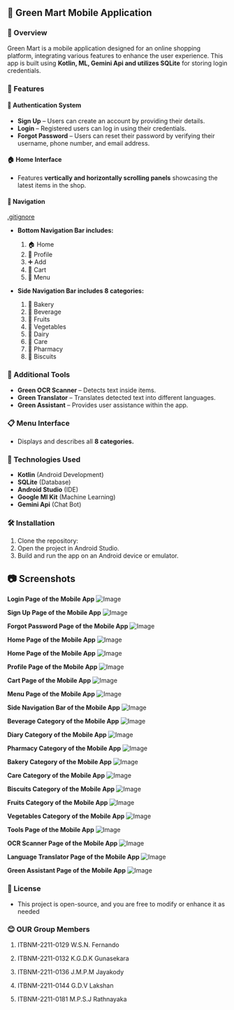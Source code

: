 ## 🛒 Green Mart Mobile Application

### 📌 Overview 

Green Mart is a mobile application designed for an online shopping platform, integrating various features to enhance the user experience. This app is built using **Kotlin, ML, Gemini Api and utilizes SQLite** for storing login credentials.

### 🚀 Features

#### 🔐 Authentication System

+ **Sign Up** – Users can create an account by providing their details.
+ **Login** – Registered users can log in using their credentials.
+ **Forgot Password** – Users can reset their password by verifying their username, phone number, and email address.

#### 🏠 Home Interface
+ Features **vertically and horizontally scrolling panels** showcasing the latest items in the shop.

#### 📌 Navigation
[.gitignore](.gitignore)
+ **Bottom Navigation Bar includes:**
  1) 🏠 Home
  2) 👤 Profile
  3) ➕ Add
  4) 🛒 Cart
  5) 📂 Menu
 
+ **Side Navigation Bar includes 8 categories:**
  1) 🥖 Bakery
  2) 🥤 Beverage
  3) 🍎 Fruits
  4) 🥦 Vegetables
  5) 🥛 Dairy
  6) 🛁 Care
  7) 💊 Pharmacy
  8) 🍪 Biscuits
 
### 🔧 Additional Tools

+ **Green OCR Scanner** – Detects text inside items.
+ **Green Translator** – Translates detected text into different languages.
+ **Green Assistant** – Provides user assistance within the app.

### 📋 Menu Interface

+ Displays and describes all **8 categories.**

### 📲 Technologies Used

+ **Kotlin** (Android Development)
+ **SQLite** (Database)
+ **Android Studio** (IDE)
+ **Google Ml Kit** (Machine Learning)
+ **Gemini Api** (Chat Bot)

### 🛠 Installation

1) Clone the repository:
2) Open the project in Android Studio.
3) Build and run the app on an Android device or emulator.

## 📷 Screenshots

**Login Page of the Mobile App**
![Image](https://github.com/user-attachments/assets/0f40aa35-b8e3-430d-abe4-8bacdc292f1a)


**Sign Up Page of the Mobile App**
![Image](https://github.com/user-attachments/assets/4ac6ba10-aa1e-4d1b-8adc-5c74269ab035)


**Forgot Password Page of the Mobile App**
![Image](https://github.com/user-attachments/assets/b88d9583-b4fa-4f98-b5b6-6b7cf1163408)


**Home Page of the Mobile App**
![Image](https://github.com/user-attachments/assets/7972fcb7-7e20-4aa3-abdd-47234c44b937)

**Home Page of the Mobile App**
![Image](https://github.com/user-attachments/assets/222bd86c-f305-4046-83b4-38588f6bb641)

**Profile Page of the Mobile App**
![Image](https://github.com/user-attachments/assets/493ca604-de19-405f-a68a-a3ee726bb2b0)

**Cart Page of the Mobile App**
![Image](https://github.com/user-attachments/assets/f8811f89-a38a-4f7f-8626-70a5ee8759fa)

**Menu Page of the Mobile App**
![Image](https://github.com/user-attachments/assets/fddece9b-6c4e-4612-b693-e3caf8e86438)

**Side Navigation Bar of the Mobile App**
![Image](https://github.com/user-attachments/assets/e1fb77b3-2e85-41cd-99e3-90ba4b1b7994)

**Beverage Category of the Mobile App**
![Image](https://github.com/user-attachments/assets/ead76d7c-e095-4471-b4d3-944f07e1f3fb)

**Diary Category of the Mobile App**
![Image](https://github.com/user-attachments/assets/c1acc103-b142-4260-904e-b3ccd95a4289)

**Pharmacy Category of the Mobile App**
![Image](https://github.com/user-attachments/assets/a0ff3d4e-9885-488a-abcf-70a08b8bf23a)

**Bakery Category of the Mobile App**
![Image](https://github.com/user-attachments/assets/997115a7-21b6-4a38-8007-a10d3d481463)

**Care Category of the Mobile App**
![Image](https://github.com/user-attachments/assets/8bf21689-b38a-47ba-a119-9c50766137d9)

**Biscuits Category of the Mobile App**
![Image](https://github.com/user-attachments/assets/1a621034-b673-457c-b0d5-9177887159f0)

**Fruits Category of the Mobile App**
![Image](https://github.com/user-attachments/assets/6d8182b2-0d76-4fac-be15-d62675e0583b)

**Vegetables Category of the Mobile App**
![Image](https://github.com/user-attachments/assets/d9f5c0d1-14d9-4bff-ba90-30e08ad0e71c)

**Tools Page of the Mobile App**
![Image](https://github.com/user-attachments/assets/8511a002-cf26-4408-9b07-59272940fbfe)

**OCR Scanner Page of the Mobile App**
![Image](https://github.com/user-attachments/assets/074a768a-0819-43a0-8f2d-f7134a41ccab)

**Language Translator Page of the Mobile App**
![Image](https://github.com/user-attachments/assets/4330e07e-2227-4b5c-9dba-b0c16f53ef09)

**Green Assistant Page of the Mobile App**
![Image](https://github.com/user-attachments/assets/d0a842a9-c87b-4935-a875-b8e84e080991)


### 📌 License
+ This project is open-source, and you are free to modify or enhance it as needed

### 😊 OUR Group Members 

1) ITBNM-2211-0129 W.S.N. Fernando

2) ITBNM-2211-0132 K.G.D.K Gunasekara

3) ITBNM-2211-0136 J.M.P.M Jayakody

4) ITBNM-2211-0144 G.D.V Lakshan

5) ITBNM-2211-0181 M.P.S.J Rathnayaka
